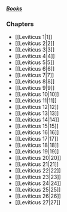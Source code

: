 ##### *[Books](--%20Bible%20--.md)*

### Chapters
- [[Leviticus 1|1]]
- [[Leviticus 2|2]]
- [[Leviticus 3|3]]
- [[Leviticus 4|4]]
- [[Leviticus 5|5]]
- [[Leviticus 6|6]]
- [[Leviticus 7|7]]
- [[Leviticus 8|8]]
- [[Leviticus 9|9]]
- [[Leviticus 10|10]]
- [[Leviticus 11|11]]
- [[Leviticus 12|12]]
- [[Leviticus 13|13]]
- [[Leviticus 14|14]]
- [[Leviticus 15|15]]
- [[Leviticus 16|16]]
- [[Leviticus 17|17]]
- [[Leviticus 18|18]]
- [[Leviticus 19|19]]
- [[Leviticus 20|20]]
- [[Leviticus 21|21]]
- [[Leviticus 22|22]]
- [[Leviticus 23|23]]
- [[Leviticus 24|24]]
- [[Leviticus 25|25]]
- [[Leviticus 26|26]]
- [[Leviticus 27|27]]
